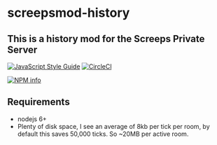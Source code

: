 # screepsmod-history

## This is a history mod for the Screeps Private Server

[![JavaScript Style Guide](https://img.shields.io/badge/code_style-standard-brightgreen.svg)](https://standardjs.com)
[![CircleCI](https://circleci.com/gh/ScreepsMods/screepsmod-mongo/tree/master.svg?style=shield)](https://circleci.com/gh/ScreepsMods/screepsmod-mongo/tree/master)

[![NPM info](https://nodei.co/npm/screepsmod-auth.png?downloads=true)](https://npmjs.org/package/screepsmod-auth)

## Requirements

* nodejs 6+
* Plenty of disk space, I see an average of 8kb per tick per room, by default this saves 50,000 ticks. So ~20MB per active room.